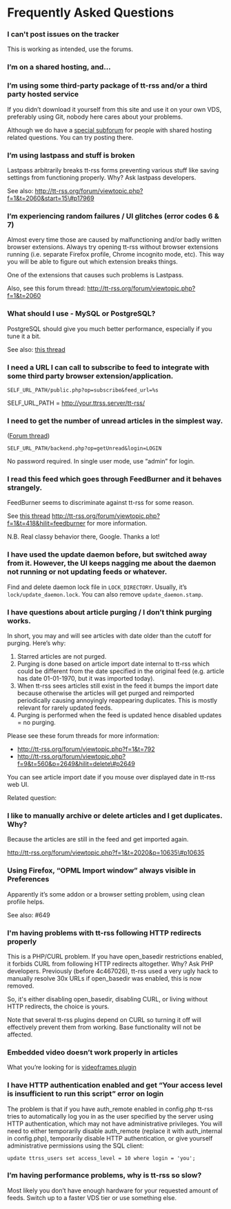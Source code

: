Frequently Asked Questions
==========================

### I can't post issues on the tracker

This is working as intended, use the forums.

### I’m on a shared hosting, and…

### I’m using some third-party package of tt-rss and/or a third party hosted service

If you didn’t download it yourself from this site and use it on your own
VDS, preferably using Git, nobody here cares about your problems.

Although we do have a [special
subforum](http://tt-rss.org/forum/viewforum.php?f=24) for people with
shared hosting related questions. You can try posting there.

### I’m using lastpass and stuff is broken

Lastpass arbitrarily breaks tt-rss forms preventing various stuff like
saving settings from functioning properly. Why? Ask lastpass developers.

See also:
http://tt-rss.org/forum/viewtopic.php?f=1&t=2060&start=15\#p17969

### I’m experiencing random failures / UI glitches (error codes 6 & 7)

Almost every time those are caused by malfunctioning and/or badly
written browser extensions. Always try opening tt-rss without browser
extensions running (i.e. separate Firefox profile, Chrome incognito
mode, etc). This way you will be able to figure out which extension
breaks things.

One of the extensions that causes such problems is Lastpass.

Also, see this forum thread:
http://tt-rss.org/forum/viewtopic.php?f=1&t=2060

### What should I use - MySQL or PostgreSQL?

PostgreSQL should give you much better performance, especially if you
tune it a bit.

See also: [this
thread](http://tt-rss.org/forum/viewtopic.php?f=1&t=2053&start=45#p11015)

### I need a URL I can call to subscribe to feed to integrate with some third party browser extension/application.

<code>SELF\_URL\_PATH/public.php?op=subscribe&feed\_url=%s﻿</code>

SELF\_URL\_PATH = http://your.ttrss.server/tt-rss/

### I need to get the number of unread articles in the simplest way.

([Forum thread](http://tt-rss.org/forum/viewtopic.php?p=415))

<code>SELF\_URL\_PATH/backend.php?op=getUnread&login=LOGIN</code>

No password required. In single user mode, use “admin” for login.

### I read this feed which goes through FeedBurner and it behaves strangely.

FeedBurner seems to discriminate against tt-rss for some reason.

See [this thread]()
http://tt-rss.org/forum/viewtopic.php?f=1&t=418&hilit=feedburner for
more information.

N.B. Real classy behavior there, Google. Thanks a lot!

### I have used the update daemon before, but switched away from it. However, the UI keeps nagging me about the daemon not running or not updating feeds or whatever.

Find and delete daemon lock file in <code>LOCK\_DIRECTORY</code>.
Usually, it’s <code>lock/update\_daemon.lock</code>. You can also remove
<code>update\_daemon.stamp</code>.

### I have questions about article purging / I don’t think purging works.

In short, you may and will see articles with date older than the cutoff
for purging. Here’s why:

1. Starred articles are not purged.
2. Purging is done based on article import date internal to tt-rss which
could be different from the date specified in the original feed (e.g.
article has date 01-01-1970, but it was imported today).
3. When tt-rss sees articles still exist in the feed it bumps the import
date because otherwise the articles will get purged and reimported
periodically causing annoyingly reappearing duplicates. This is mostly
relevant for rarely updated feeds.
4. Purging is performed when the feed is updated hence disabled updates
= no purging.

Please see these forum threads for more information:

-   http://tt-rss.org/forum/viewtopic.php?f=1&t=792
-   http://tt-rss.org/forum/viewtopic.php?f=9&t=560&p=2649&hilit=delete\#p2649

You can see article import date if you mouse over displayed date in
tt-rss web UI.

Related question:

### I like to manually archive or delete articles and I get duplicates. Why?

Because the articles are still in the feed and get imported again.

http://tt-rss.org/forum/viewtopic.php?f=1&t=2020&p=10635\#p10635

### Using Firefox, “OPML Import window” always visible in Preferences

Apparently it’s some addon or a browser setting problem, using clean
profile helps.

See also: \#649

### I'm having problems with tt-rss following HTTP redirects properly

This is a PHP/CURL problem. If you have open_basedir restrictions enabled, it forbids CURL from following
HTTP redirects altogether. Why? Ask PHP developers. Previously (before 4c467026), tt-rss used a very ugly 
hack to manually resolve 30x URLs if open_basedir was enabled, this is now removed.

So, it's either disabling open_basedir, disabling CURL, or living without HTTP redirects, the choice is yours.

Note that several tt-rss plugins depend on CURL so turning it off will effectively prevent them from working. Base functionality will not be affected.

### Embedded video doesn’t work properly in articles

What you’re looking for is [videoframes
plugin](http://tt-rss.org/redmine/projects/tt-rss/wiki/Plugins#Enable-embedded-videos-in-feeds-videoframes)

### I have HTTP authentication enabled and get “Your access level is insufficient to run this script” error on login

The problem is that if you have auth\_remote enabled in config.php
tt-rss tries to automatically log you in as the user specified by the
server using HTTP authentication, which may not have administrative
privileges. You will need to either temporarily disable auth\_remote
(replace it with auth\_internal in config.php), temporarily disable HTTP
authentication, or give yourself administrative permissions using the
SQL client:

    update ttrss_users set access_level = 10 where login = 'you';

### I’m having performance problems, why is tt-rss so slow?

Most likely you don’t have enough hardware for your requested amount of
feeds. Switch up to a faster VDS tier or use something else.

